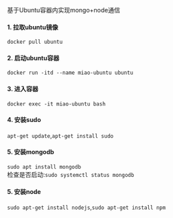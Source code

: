 基于Ubuntu容器内实现mongo+node通信
#### 1. 拉取ubuntu镜像
`docker pull ubuntu`  
#### 2. 启动ubuntu容器
`docker run -itd --name miao-ubuntu ubuntu`
#### 3. 进入容器
`docker exec -it miao-ubuntu bash`
#### 4. 安装sudo
`apt-get update`,`apt-get install sudo`
#### 5. 安装mongodb
`sudo apt install mongodb`  
检查是否启动:`sudo systemctl status mongodb`
#### 5. 安装node
`sudo apt-get install nodejs`,`sudo apt-get install npm`
